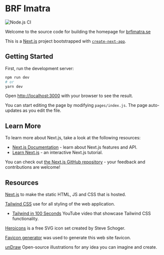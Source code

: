 # BRF Imatra

![Node.js CI](https://github.com/brf-imatra/hemsida/workflows/Node.js%20CI/badge.svg)

Welcome to the source code for building the homepage for [brfimatra.se](https://brfimatra.se)


This is a [Next.js](https://nextjs.org/) project bootstrapped with [`create-next-app`](https://github.com/vercel/next.js/tree/canary/packages/create-next-app).

## Getting Started

First, run the development server:

```bash
npm run dev
# or
yarn dev
```

Open [http://localhost:3000](http://localhost:3000) with your browser to see the result.

You can start editing the page by modifying `pages/index.js`. The page auto-updates as you edit the file.

## Learn More

To learn more about Next.js, take a look at the following resources:

- [Next.js Documentation](https://nextjs.org/docs) - learn about Next.js features and API.
- [Learn Next.js](https://nextjs.org/learn) - an interactive Next.js tutorial.

You can check out [the Next.js GitHub repository](https://github.com/vercel/next.js/) - your feedback and contributions are welcome!


## Resources

[Next.js](https://nextjs.org) to make the static HTML, JS and CSS that is hosted.

[Tailwind CSS](https://tailwindcss.com) use for all styling of the web application.
- [Tailwind in 100 Seconds](https://youtu.be/mr15Xzb1Ook) YouTube video that showcase Tailwind CSS functionality.

[Heroicons](https://github.com/tailwindlabs/heroicons) is a free SVG icon set created by Steve Schoger.

[Favicon generator](https://favicon.io/favicon-generator/) was used to generate this web site favicon.

[unDraw](https://undraw.co) Open-source illustrations for any idea you can imagine and create.
